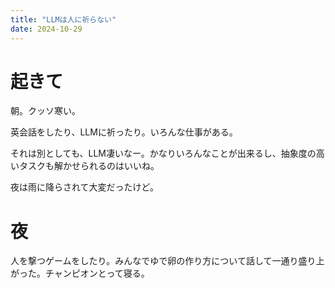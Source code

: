 ```yaml
---
title: "LLMは人に祈らない"
date: 2024-10-29
---
```


# 起きて
朝。クッソ寒い。

英会話をしたり、LLMに祈ったり。いろんな仕事がある。

それは別としても、LLM凄いなー。かなりいろんなことが出来るし、抽象度の高いタスクも解かせられるのはいいね。

夜は雨に降らされて大変だったけど。

# 夜
人を撃つゲームをしたり。みんなでゆで卵の作り方について話して一通り盛り上がった。チャンピオンとって寝る。
